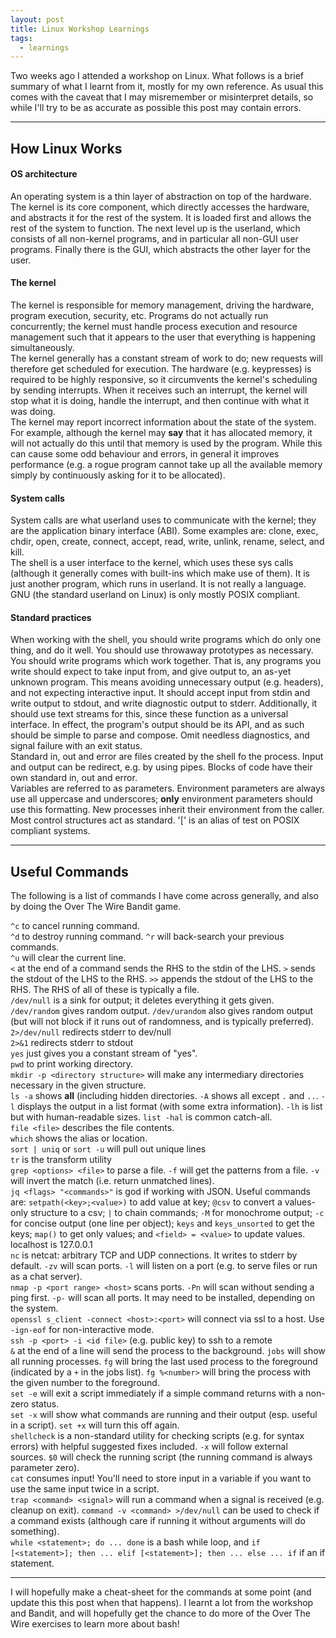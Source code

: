 ```yaml
---
layout: post
title: Linux Workshop Learnings
tags:
  - learnings
---
```


Two weeks ago I attended a workshop on Linux. What follows is a brief summary of what I learnt from it, mostly for my own reference. As usual this comes with the caveat that I may misremember or misinterpret details, so while I'll try to be as accurate as possible this post may contain errors.

---

## How Linux Works

#### OS architecture

An operating system is a thin layer of abstraction on top of the hardware. The kernel is its core component, which directly accesses the hardware, and abstracts it for the rest of the system. It is loaded first and allows the rest of the system to function. The next level up is the userland, which consists of all non-kernel programs, and in particular all non-GUI user programs. Finally there is the GUI, which abstracts the other layer for the user.  

#### The kernel

The kernel is responsible for memory management, driving the hardware, program execution, security, etc. Programs do not actually run concurrently; the kernel must handle process execution and resource management such that it appears to the user that everything is happening simultaneously.  
The kernel generally has a constant stream of work to do; new requests will therefore get scheduled for execution. The hardware (e.g. keypresses) is required to be highly responsive, so it circumvents the kernel's scheduling by sending interrupts. When it receives such an interrupt, the kernel will stop what it is doing, handle the interrupt, and then continue with what it was doing.  
The kernel may report incorrect information about the state of the system. For example, although the kernel may **say** that it has allocated memory, it will not actually do this until that memory is used by the program. While this can cause some odd behaviour and errors, in general it improves performance (e.g. a rogue program cannot take up all the available memory simply by continuously asking for it to be allocated).

#### System calls

System calls are what userland uses to communicate with the kernel; they are the application binary interface (ABI). Some examples are: clone, exec, chdir, open, create, connect, accept, read, write, unlink, rename, select, and kill.  
The shell is a user interface to the kernel, which uses these sys calls (although it generally comes with built-ins which make use of them). It is just another program, which runs in userland. It is not really a language.  
GNU (the standard userland on Linux) is only mostly POSIX compliant.  

#### Standard practices

When working with the shell, you should write programs which do only one thing, and do it well. You should use throwaway prototypes as necessary.  
You should write programs which work together. That is, any programs you write should expect to take input from, and give output to, an as-yet unknown program. This means avoiding unnecessary output (e.g. headers), and not expecting interactive input. It should accept input from stdin and write output to stdout, and write diagnostic output to stderr. Additionally, it should use text streams for this, since these function as a universal interface. In effect, the program's output should be its API, and as such should be simple to parse and compose. Omit needless diagnostics, and signal failure with an exit status.  
Standard in, out and error are files created by the shell fo the process. Input and output can be redirect, e.g. by using pipes. Blocks of code have their own standard in, out and error.  
Variables are referred to as parameters. Environment parameters are always use all uppercase and underscores; **only** environment parameters should use this formatting. New processes inherit their environment from the caller. Most control structures act as standard. '[' is an alias of test on POSIX compliant systems.  

---

## Useful Commands

The following is a list of commands I have come across generally, and also by doing the Over The Wire Bandit game.

`^c` to cancel running command.  
`^d` to destroy running command.
`^r` will back-search your previous commands.  
`^u` will clear the current line.  
`<` at the end of a command sends the RHS to the stdin of the LHS. `>` sends the stdout of the LHS to the RHS. `>>` appends the stdout of the LHS to the RHS. The RHS of all of these is typically a file.  
`/dev/null` is a sink for output; it deletes everything it gets given.  
`/dev/random` gives random output. `/dev/urandom` also gives random output (but will not block if it runs out of randomness, and is typically preferred).  
`2>/dev/null` redirects stderr to dev/null  
`2>&1` redirects stderr to stdout  
`yes` just gives you a constant stream of "yes".  
`pwd` to print working directory.  
`mkdir -p <directory structure>` will make any intermediary directories necessary in the given structure.  
`ls -a` shows **all** (including hidden directories. `-A` shows all except `.` and `..`. `-l` displays the output in a list format (with some extra information). `-lh` is list but with human-readable sizes. `list -hal` is common catch-all.  
`file <file>` describes the file contents.  
`which` shows the alias or location.  
`sort | uniq` or `sort -u` will pull out unique lines  
`tr` is the transform utility  
`grep <options> <file>` to parse a file. `-f` will get the patterns from a file. `-v` will invert the match (i.e. return unmatched lines).  
`jq <flags> "<commands>"` is god if working with JSON. Useful commands are: `setpath(<key>;<value>)` to add value at key; `@csv` to convert a values-only structure to a csv; `|` to chain commands; `-M` for monochrome output; `-c` for concise output (one line per object); `keys` and `keys_unsorted` to get the keys; `map()` to get only values; and `<field> = <value>` to update values.  
localhost is 127.0.0.1  
`nc` is netcat: arbitrary TCP and UDP connections. It writes to stderr by default. `-zv` will scan ports. `-l` will listen on a port (e.g. to serve files or run as a chat server).  
`nmap -p <port range> <host>` scans ports. `-Pn` will scan without sending a ping first. `-p-` will scan all ports. It may need to be installed, depending on the system.  
`openssl s_client -connect <host>:<port>` will connect via ssl to a host. Use `-ign-eof` for non-interactive mode.  
`ssh -p <port> -i <id file>` (e.g. public key) to ssh to a remote  
`&` at the end of a line will send the process to the background. `jobs` will show all running processes. `fg` will bring the last used process to the foreground (indicated by a `+` in the jobs list). `fg %<number>` will bring the process with the given number to the foreground.  
`set -e` will exit a script immediately if a simple command returns with a non-zero status.  
`set -x` will show what commands are running and their output (esp. useful in a script). `set +x` will turn this off again.  
`shellcheck` is a non-standard utility for checking scripts (e.g. for syntax errors) with helpful suggested fixes included. `-x` will follow external sources. `$0` will check the running script (the running command is always parameter zero).  
`cat` consumes input! You'll need to store input in a variable if you want to use the same input twice in a script.  
`trap <command> <signal>` will run a command when a signal is received (e.g. cleanup on exit).
`command -v <command> >/dev/null` can be used to check if a command exists (although care if running it without arguments will do something).  
`while <statement>; do ... done` is a bash while loop, and `if [<statement>]; then ... elif [<statement>]; then ... else ... if` if an if statement.  

---

I will hopefully make a cheat-sheet for the commands at some point (and update this this post when that happens). I learnt a lot from the workshop and Bandit, and will hopefully get the chance to do more of the Over The Wire exercises to learn more about bash!
